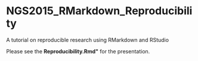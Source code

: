 # NGS2015_RMarkdown_Reproducibility
A tutorial on reproducible research using RMarkdown and RStudio

Please see the **Reproducibility.Rmd"** for the presentation.
